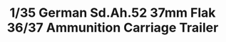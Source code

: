 ---
layout: product
title: "1/35 German Sd.Ah.52 37mm Flak 36/37 Ammunition Carriage Trailer"
price: "TBA" 
desc: "Maketa"
img_path: "/assets/img/BRNC35079.webp"
brand: "Bronco"
available: false
special_offer: false
new: false
soon: false
cat: "010000"
subcat: "015800"
subsubcat: "0N/A"
sifra: "BRNC35079"
popular: false
---